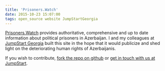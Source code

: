 ```yaml
---
title: 'Prisoners.Watch'
date: 2015-10-23 15:07:00
tags: open_source website JumpStartGeorgia
---
```

[Prisoners.Watch][site-url] provides authoritative, comprehensive and up to date information about political prisoners in Azerbaijan. I and my colleagues at [JumpStart Georgia][jumpstart-url] built this site in the hope that it would publicize and shed light on the deteriorating human rights of Azerbaijanis.

If you wish to contribute, [fork the repo on github][github-url] or [get in touch with us at JumpStart][jumpstart-contact-url].

[site-url]: https://prisoners.watch
[jumpstart-url]: http://jumpstart.ge
[jumpstart-contact-url]: http://jumpstart.ge/en/contact-us
[github-url]: https://github.com/JumpStartGeorgia/Azerbaijan-Political-Prisoners
